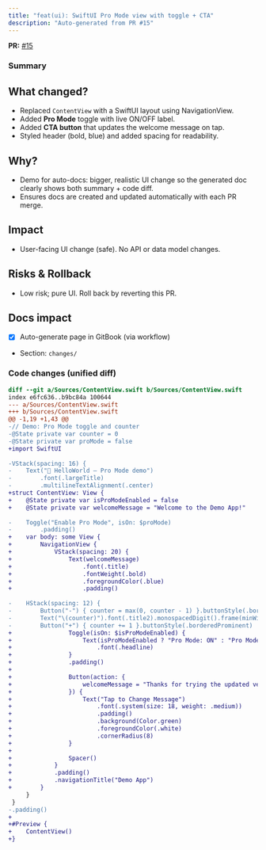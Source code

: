 ```yaml
---
title: "feat(ui): SwiftUI Pro Mode view with toggle + CTA"
description: "Auto-generated from PR #15"
---
```


**PR:** [#15](https://github.com/Rita-Tavares/Demo-HelloWorld/pull/15)

### Summary
## What changed?
- Replaced `ContentView` with a SwiftUI layout using NavigationView.
- Added **Pro Mode** toggle with live ON/OFF label.
- Added **CTA button** that updates the welcome message on tap.
- Styled header (bold, blue) and added spacing for readability.

## Why?
- Demo for auto-docs: bigger, realistic UI change so the generated doc clearly shows both summary + code diff.
- Ensures docs are created and updated automatically with each PR merge.

## Impact
- User-facing UI change (safe). No API or data model changes.

## Risks & Rollback
- Low risk; pure UI. Roll back by reverting this PR.

## Docs impact
- [x] Auto-generate page in GitBook (via workflow)
- Section: `changes/`


### Code changes (unified diff)
```diff
diff --git a/Sources/ContentView.swift b/Sources/ContentView.swift
index e6fc636..b9bc84a 100644
--- a/Sources/ContentView.swift
+++ b/Sources/ContentView.swift
@@ -1,19 +1,43 @@
-// Demo: Pro Mode toggle and counter
-@State private var counter = 0
-@State private var proMode = false
+import SwiftUI
 
-VStack(spacing: 16) {
-    Text("🚀 HelloWorld — Pro Mode demo")
-        .font(.largeTitle)
-        .multilineTextAlignment(.center)
+struct ContentView: View {
+    @State private var isProModeEnabled = false
+    @State private var welcomeMessage = "Welcome to the Demo App!"
 
-    Toggle("Enable Pro Mode", isOn: $proMode)
-        .padding()
+    var body: some View {
+        NavigationView {
+            VStack(spacing: 20) {
+                Text(welcomeMessage)
+                    .font(.title)
+                    .fontWeight(.bold)
+                    .foregroundColor(.blue)
+                    .padding()
 
-    HStack(spacing: 12) {
-        Button("-") { counter = max(0, counter - 1) }.buttonStyle(.bordered)
-        Text("\(counter)").font(.title2).monospacedDigit().frame(minWidth: 44)
-        Button("+") { counter += 1 }.buttonStyle(.borderedProminent)
+                Toggle(isOn: $isProModeEnabled) {
+                    Text(isProModeEnabled ? "Pro Mode: ON" : "Pro Mode: OFF")
+                        .font(.headline)
+                }
+                .padding()
+
+                Button(action: {
+                    welcomeMessage = "Thanks for trying the updated version! 🎉"
+                }) {
+                    Text("Tap to Change Message")
+                        .font(.system(size: 18, weight: .medium))
+                        .padding()
+                        .background(Color.green)
+                        .foregroundColor(.white)
+                        .cornerRadius(8)
+                }
+
+                Spacer()
+            }
+            .padding()
+            .navigationTitle("Demo App")
+        }
     }
 }
-.padding()
+
+#Preview {
+    ContentView()
+}
```
